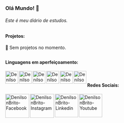 

<i class="devicon-mysql-plain-wordmark"></i>

### Olá Mundo! 👋

###### Este é meu diário de estudos.

## 
#### Projetos:
📌 Sem projetos no momento.
##
#### Linguagens em aperfeiçoamento:

<img align="left" width="40px" src="https://img.shields.io/badge/-241F31?logo=html5" alt="DenilsonBrito-HTML-5" />
<img align="left" width="40px" src="https://img.shields.io/badge/-241F31?logo=css3" alt="DenilsonBrito-CSS-3" />
<img align="left" width="40px" src="https://img.shields.io/badge/-241F31?logo=javascript" alt="DenilsonBrito-JavaScript" />
<img align="left" width="40px" src="https://img.shields.io/badge/-241F31?logo=node.js" alt="DenilsonBrito-Node.JS />

<img align="left" width="40px" src="https://img.shields.io/badge/-0A0A23?logo=mysql" alt="DenilsonBrito-MySQL" />
<img align="left" width="40px" src="https://img.shields.io/badge/-0A0A23?logo=microsoftsqlserver" alt="DenilsonBrito-SQLServer" />
<img align="left" width="40px" src="https://img.shields.io/badge/-0A0A23?logo=sqlite" alt="DenilsonBrito-SQLite" />

&nbsp;
#### Redes Sociais:
<a href="https://www.facebook.com/denilson.brito.710">
  <img align="left" width="75px" src="https://img.shields.io/badge/Facebook-241F31?logo=facebook" alt="DenilsonBrito-Facebook" />
</a>
<a href="https://www.instagram.com/denilsonbritoc">
  <img align="left" width="75px" src="https://img.shields.io/badge/Instagram-241F31?logo=instagram" alt="DenilsonBrito-Instagram" />
</a>
<a href="https://www.linkedin.com/in/denilson-de-brito-cordeiro-535420139">
  <img align="left" width="73px" src="https://img.shields.io/badge/Linkedin-241F31?logo=linkedin" alt="DenilsonBrito-Linkedin" />
</a>
<a href="https://www.youtube.com/channel/UCIh26Qn_Ak6t3sV_9jqUZvA">
  <img align="left" width="73px" src="https://img.shields.io/badge/Youtube-241F31?logo=youtube" alt="DenilsonBrito-Youtube" />
</a>
